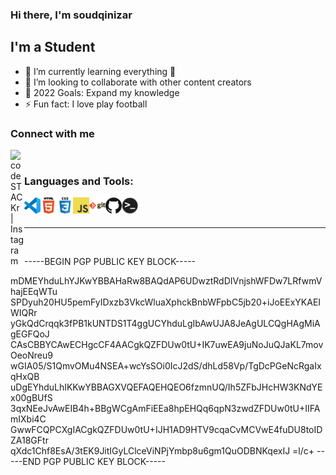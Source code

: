 ### Hi there, I'm soudqinizar



## I'm a Student

- 🌱 I’m currently learning everything 🤣
- 👯 I’m looking to collaborate with other content creators
- 🥅 2022 Goals: Expand my knowledge
- ⚡ Fun fact: I love play football

### Connect with me

[<img align="left" alt="codeSTACKr | Instagram" width="22px" src="https://cdn.jsdelivr.net/npm/simple-icons@v3/icons/instagram.svg" />][instagram]

<br />

### Languages and Tools:

[<img align="left" alt="Visual Studio Code" width="26px" src="https://raw.githubusercontent.com/github/explore/80688e429a7d4ef2fca1e82350fe8e3517d3494d/topics/visual-studio-code/visual-studio-code.png" />][webdevplaylist]
[<img align="left" alt="HTML5" width="26px" src="https://raw.githubusercontent.com/github/explore/80688e429a7d4ef2fca1e82350fe8e3517d3494d/topics/html/html.png" />][webdevplaylist]
[<img align="left" alt="CSS3" width="26px" src="https://raw.githubusercontent.com/github/explore/80688e429a7d4ef2fca1e82350fe8e3517d3494d/topics/css/css.png" />][cssplaylist]
[<img align="left" alt="JavaScript" width="26px" src="https://raw.githubusercontent.com/github/explore/80688e429a7d4ef2fca1e82350fe8e3517d3494d/topics/javascript/javascript.png" />][jsplaylist]
[<img align="left" alt="Git" width="26px" src="https://raw.githubusercontent.com/github/explore/80688e429a7d4ef2fca1e82350fe8e3517d3494d/topics/git/git.png" />][webdevplaylist]
[<img align="left" alt="GitHub" width="26px" src="https://raw.githubusercontent.com/github/explore/78df643247d429f6cc873026c0622819ad797942/topics/github/github.png" />][webdevplaylist]
[<img align="left" alt="Terminal" width="26px" src="https://raw.githubusercontent.com/github/explore/80688e429a7d4ef2fca1e82350fe8e3517d3494d/topics/terminal/terminal.png" />][webdevplaylist]

<br />
<br />

---





[instagram]: https://www.instagram.com/nizzy00_/
[webdevplaylist]: https://www.youtube.com/playlist?list=PLkwxH9e_vrAJ0WbEsFA9W3I1W-g_BTsbt
[jsplaylist]: https://www.youtube.com/playlist?list=PLkwxH9e_vrALRJKu7wfXby3MKeflhTu6B
[cssplaylist]: https://www.youtube.com/playlist?list=PLkwxH9e_vrALSdvZuEh6gqQdmDoDIoqz4
[reactplaylist]: https://www.youtube.com/playlist?list=PLkwxH9e_vrAK4TdffpxKY3QGyHCpxFcQ0

<br/>

-----BEGIN PGP PUBLIC KEY BLOCK-----

mDMEYhduLhYJKwYBBAHaRw8BAQdAP6UDwztRdDIVnjshWFDw7LRfwmVhajEEqWTu
SPDyuh20HU5pemFyIDxzb3VkcWluaXphckBnbWFpbC5jb20+iJoEExYKAEIWIQRr
yGkQdCrqqk3fPB1kUNTDS1T4ggUCYhduLgIbAwUJA8JeAgULCQgHAgMiAgEGFQoJ
CAsCBBYCAwECHgcCF4AACgkQZFDUw0tU+IK7uwEA9juNoJuQJaKL7movOeoNreu9
wGIA05/S1QmvOMu4NSEA+wcYsSOi0IcJ2dS/dhLd58Vp/TgDcPGeNcRgaIxqHxQB
uDgEYhduLhIKKwYBBAGXVQEFAQEHQEO6fzmnUQ/Ih5ZFbJHcHW3KNdYEx00gBUfS
3qxNEeJvAwEIB4h+BBgWCgAmFiEEa8hpEHQq6qpN3zwdZFDUw0tU+IIFAmIXbi4C
GwwFCQPCXgIACgkQZFDUw0tU+IJH1AD9HTV9cqaCvMCVwE4fuDU8toIDZA18GFtr
qXdc1Chf8EsA/3tEK9JitIGyLClceViNPjYmbp8u6gm1QuODBNKqexIJ
=l/c+
-----END PGP PUBLIC KEY BLOCK-----
